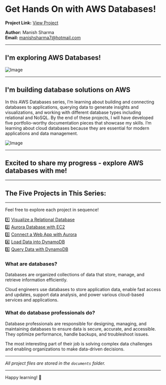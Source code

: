 

# Get Hands On with AWS Databases!

**Project Link:** [View Project](http://learn.nextwork.org/projects/aws-databases-intro)

**Author:** Manish Sharma  
**Email:** manishsharma7@hotmail.com

---

## I'm exploring AWS Databases!

![Image](http://learn.nextwork.org/elated_cyan_peaceful_duck/uploads/aws-databases-intro_ba6d42ae)

---

## I'm building database solutions on AWS

In this AWS Databases series, I’m learning about building and connecting databases to applications, querying data to generate insights and visualizations, and working with different database types including relational and NoSQL. By the end of these projects, I will have developed five portfolio-worthy documentation pieces that showcase my skills. I’m learning about cloud databases because they are essential for modern applications and data management.

![Image](http://learn.nextwork.org/elated_cyan_peaceful_duck/uploads/aws-databases-intro_a1b2c3d4)

---

## Excited to share my progress - explore AWS databases with me!

---

## The Five Projects in This Series:

---

Feel free to explore each project in sequence!

1️⃣ [Visualize a Relational Database](./documents/legendary-aws-databases-rds.md)  
2️⃣ [Aurora Database with EC2](./documents/legendary-aws-databases-aurora.md)  
3️⃣ [Connect a Web App with Aurora](./documents/legendary-aws-databases-webapp.md)  
4️⃣ [Load Data into DynamoDB](./documents/legendary-aws-databases-dynamodb.md)  
5️⃣ [Query Data with DynamoDB](./documents/legendary-aws-databases-query.md) 

### What are databases?

Databases are organized collections of data that store, manage, and retrieve information efficiently.

Cloud engineers use databases to store application data, enable fast access and updates, support data analysis, and power various cloud-based services and applications.

### What do database professionals do?

Database professionals are responsible for designing, managing, and maintaining databases to ensure data is secure, accurate, and accessible. They optimize performance, handle backups, and troubleshoot issues.

The most interesting part of their job is solving complex data challenges and enabling organizations to make data-driven decisions.


---

*All project files are stored in the `documents` folder.*

---

Happy learning! 🚀
